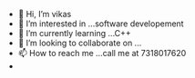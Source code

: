 - 👋 Hi, I’m vikas
- 👀 I’m interested in ...software developement
- 🌱 I’m currently learning ...C++
- 💞️ I’m looking to collaborate on ...
- 📫 How to reach me ...call me at 7318017620
- 

<!---
Vikas73180/Vikas73180 is a ✨ special ✨ repository because its `README.md` (this file) appears on your GitHub profile.
You can click the Preview link to take a look at your changes.
--->
